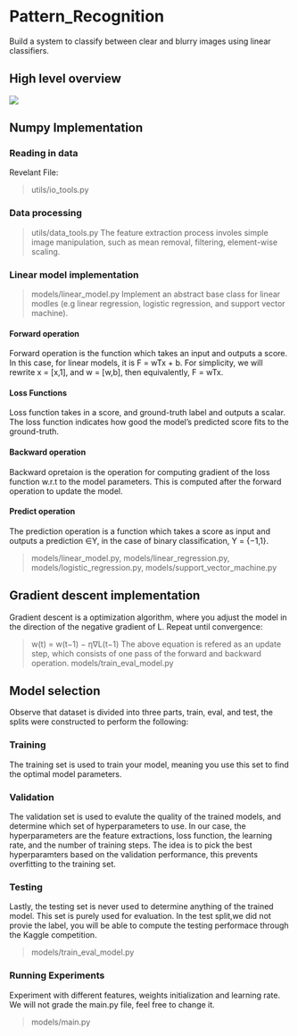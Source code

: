 # Pattern_Recognition
Build a system to classify between clear and blurry images using linear classifiers.
## High level overview
![](https://courses.engr.illinois.edu/ece544na/fa2017/_site/homework/mp1/img/train_test_pipeline.png)
## Numpy Implementation
### Reading in data
Revelant File: 
> utils/io_tools.py
### Data processing
> utils/data_tools.py
The feature extraction process involes simple image manipulation, such as mean removal, filtering, element-wise scaling.
### Linear model implementation
> models/linear_model.py
Implement an abstract base class for linear modles (e.g linear regression, logistic regression, and support vector machine).
#### Forward operation
Forward operation is the function which takes an input and outputs a score. In this case, for linear models, it is F = wTx + b.
For simplicity, we will rewrite x = [x,1], and w = [w,b], then equivalently, F = wTx.
#### Loss Functions
Loss function takes in a score, and ground-truth label and outputs a scalar. The loss function indicates how good the model’s predicted score fits to the ground-truth.
#### Backward operation
Backward opretaion is the operation for computing gradient of the loss function w.r.t to the model parameters. This is computed after the forward operation to update the model.
#### Predict operation
The prediction operation is a function which takes a score as input and outputs a prediction ∈Y, in the case of binary classification, Y = {−1,1}.
> models/linear_model.py, models/linear_regression.py, models/logistic_regression.py, models/support_vector_machine.py
## Gradient descent implementation
Gradient descent is a optimization algorithm, where you adjust the model in the direction of the negative gradient of L.
Repeat until convergence:
> w(t) = w(t−1) − η∇L(t−1)
The above equation is refered as an update step, which consists of one pass of the forward and backward operation.
> models/train_eval_model.py
## Model selection
Observe that dataset is divided into three parts, train, eval, and test, the splits were constructed to perform the following:
### Training
The training set is used to train your model, meaning you use this set to find the optimal model parameters.
### Validation
The validation set is used to evalute the quality of the trained models, and determine which set of hyperparameters to use. In our case, the hyperparameters are the feature extractions, loss function, the learning rate, and the number of training steps.
The idea is to pick the best hyperparamters based on the validation performance, this prevents overfitting to the training set.
### Testing
Lastly, the testing set is never used to determine anything of the trained model. This set is purely used for evaluation. In the test split,we did not provie the label, you will be able to compute the testing performace through the Kaggle competition.
> models/train_eval_model.py
### Running Experiments
Experiment with different features, weights initialization and learning rate. We will not grade the main.py file, feel free to change it.
> models/main.py
